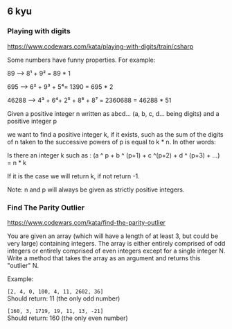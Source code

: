 ## 6 kyu 

### Playing with digits
https://www.codewars.com/kata/playing-with-digits/train/csharp

Some numbers have funny properties. For example:

89 --> 8¹ + 9² = 89 * 1

695 --> 6² + 9³ + 5⁴= 1390 = 695 * 2

46288 --> 4³ + 6⁴+ 2⁵ + 8⁶ + 8⁷ = 2360688 = 46288 * 51

Given a positive integer n written as abcd... (a, b, c, d... being digits) and a positive integer p

we want to find a positive integer k, if it exists, such as the sum of the digits of n taken to the successive powers of p is equal to k * n.
In other words:

Is there an integer k such as : (a ^ p + b ^ (p+1) + c ^(p+2) + d ^ (p+3) + ...) = n * k

If it is the case we will return k, if not return -1.

Note: n and p will always be given as strictly positive integers.



### Find The Parity Outlier
https://www.codewars.com/kata/find-the-parity-outlier

You are given an array (which will have a length of at least 3, but could be very large) containing integers. The array is either entirely comprised of odd integers or entirely comprised of even integers except for a single integer N. Write a method that takes the array as an argument and returns this "outlier" N.

Example:

`[2, 4, 0, 100, 4, 11, 2602, 36]`  
Should return: 11 (the only odd number)

`[160, 3, 1719, 19, 11, 13, -21]`  
Should return: 160 (the only even number)
